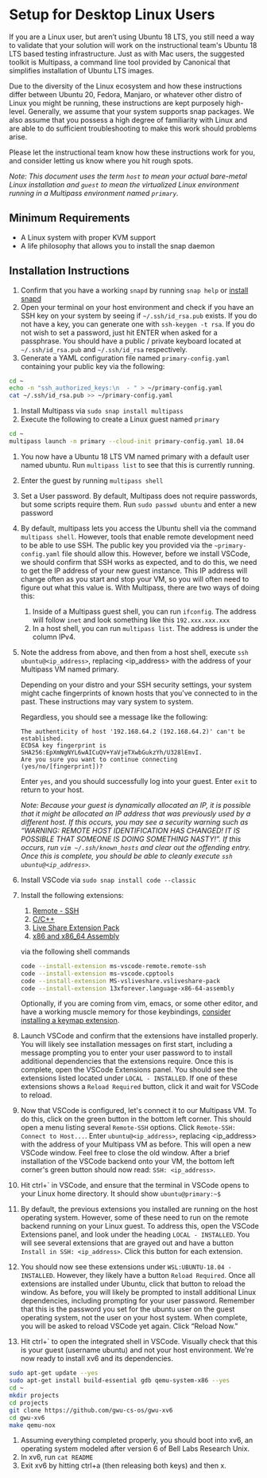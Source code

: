 # Setup for Desktop Linux Users

If you are a Linux user, but aren’t using Ubuntu 18 LTS, you still need a way to validate that your solution will work on the instructional team's Ubuntu 18 LTS based testing infrastructure. Just as with Mac users, the suggested toolkit is Multipass, a command line tool provided by Canonical that simplifies installation of Ubuntu LTS images.

Due to the diversity of the Linux ecosystem and how these instructions differ between Ubuntu 20, Fedora, Manjaro, or whatever other distro of Linux you might be running, these instructions are kept purposely high-level. Generally, we assume that your system supports snap packages. We also assume that you possess a high degree of familiarity with Linux and are able to do sufficient troubleshooting to make this work should problems arise.

Please let the instructional team know how these instructions work for you, and consider letting us know where you hit rough spots.

_Note: This document uses the term `host` to mean your actual bare-metal Linux installation and `guest` to mean the virtualized Linux environment running in a Multipass environment named `primary`._

## Minimum Requirements

-   A Linux system with proper KVM support
-   A life philosophy that allows you to install the snap daemon

## Installation Instructions

1. Confirm that you have a working `snapd` by running `snap help` or [install snapd](https://snapcraft.io/docs/installing-snapd)
1. Open your terminal on your host environment and check if you have an SSH key on your system by seeing if `~/.ssh/id_rsa.pub` exists. If you do not have a key, you can generate one with `ssh-keygen -t rsa`. If you do not wish to set a password, just hit ENTER when asked for a passphrase. You should have a public / private keyboard located at `~/.ssh/id_rsa.pub` and `~/.ssh/id_rsa` respectively.
1. Generate a YAML configuration file named `primary-config.yaml` containing your public key via the following:

```bash
cd ~
echo -n "ssh_authorized_keys:\n  - " > ~/primary-config.yaml
cat ~/.ssh/id_rsa.pub >> ~/primary-config.yaml
```

1. Install Multipass via `sudo snap install multipass`
1. Execute the following to create a Linux guest named `primary`

```bash
cd ~
multipass launch -n primary --cloud-init primary-config.yaml 18.04
```

1. You now have a Ubuntu 18 LTS VM named primary with a default user named ubuntu. Run `multipass list` to see that this is currently running.
1. Enter the guest by running `multipass shell`
1. Set a User password. By default, Multipass does not require passwords, but some scripts require them. Run `sudo passwd ubuntu` and enter a new password
1. By default, multipass lets you access the Ubuntu shell via the command `multipass shell`. However, tools that enable remote development need to be able to use SSH. The public key you provided via the `~primary-config.yaml` file should allow this. However, before we install VSCode, we should confirm that SSH works as expected, and to do this, we need to get the IP address of your new guest instance. This IP address will change often as you start and stop your VM, so you will often need to figure out what this value is. With Multipass, there are two ways of doing this:
    1. Inside of a Multipass guest shell, you can run `ifconfig`. The address will follow `inet` and look something like this `192.xxx.xxx.xxx`
    1. In a host shell, you can run `multipass list`. The address is under the column IPv4.
1. Note the address from above, and then from a host shell, execute `ssh ubuntu@<ip_address>`, replacing <ip_address> with the address of your Multipass VM named primary.

    Depending on your distro and your SSH security settings, your system might cache fingerprints of known hosts that you've connected to in the past. These instructions may vary system to system.

    Regardless, you should see a message like the following:

    ```
    The authenticity of host '192.168.64.2 (192.168.64.2)' can't be established.
    ECDSA key fingerprint is SHA256:EpXmNgNYL6wAICuQV+YaVjeTXwbGukzYh/U328lEmvI.
    Are you sure you want to continue connecting (yes/no/[fingerprint])?
    ```

    Enter `yes`, and you should successfully log into your guest. Enter `exit` to return to your host.

    _Note: Because your guest is dynamically allocated an IP, it is possible that it might be allocated an IP address that was previously used by a different host. If this occurs, you may see a security warning such as “WARNING: REMOTE HOST IDENTIFICATION HAS CHANGED! IT IS POSSIBLE THAT SOMEONE IS DOING SOMETHING NASTY!”. If this occurs, run `vim ~/.ssh/known_hosts` and clear out the offending entry. Once this is complete, you should be able to cleanly execute `ssh ubuntu@<ip_address>`._

1. Install VSCode via `sudo snap install code --classic`
1. Install the following extensions:

    1. [Remote - SSH](https://marketplace.visualstudio.com/items?itemName=ms-vscode-remote.remote-ssh)
    1. [C/C++](https://marketplace.visualstudio.com/items?itemName=ms-vscode.cpptools)
    1. [Live Share Extension Pack](https://marketplace.visualstudio.com/items?itemName=MS-vsliveshare.vsliveshare-pack)
    1. [x86 and x86_64 Assembly](https://marketplace.visualstudio.com/items?itemName=13xforever.language-x86-64-assembly)

    via the following shell commands

    ```sh
    code --install-extension ms-vscode-remote.remote-ssh
    code --install-extension ms-vscode.cpptools
    code --install-extension MS-vsliveshare.vsliveshare-pack
    code --install-extension 13xforever.language-x86-64-assembly
    ```

    Optionally, if you are coming from vim, emacs, or some other editor, and have a working muscle memory for those keybindings, [consider installing a keymap extension](https://marketplace.visualstudio.com/search?target=VSCode&category=Keymaps&sortBy=Relevance).

1. Launch VSCode and confirm that the extensions have installed properly. You will likely see installation messages on first start, including a message prompting you to enter your user password to to install additional dependencies that the extensions require. Once this is complete, open the VSCode Extensions panel. You should see the extensions listed located under `LOCAL - INSTALLED`. If one of these extensions shows a `Reload Required` button, click it and wait for VSCode to reload.
1. Now that VSCode is configured, let's connect it to our Multipass VM. To do this, click on the green button in the bottom left corner. This should open a menu listing several `Remote-SSH` options. Click `Remote-SSH: Connect to Host...`. Enter `ubuntu@<ip_address>`, replacing <ip_address> with the address of your Multipass VM as before. This will open a new VSCode window. Feel free to close the old window. After a brief installation of the VSCode backend onto your VM, the bottom left corner's green button should now read: `SSH: <ip_address>`.
1. Hit ctrl+\` in VSCode, and ensure that the terminal in VSCode opens to your Linux home directory. It should show `ubuntu@primary:~$`
1. By default, the previous extensions you installed are running on the host operating system. However, some of these need to run on the remote backend running on your Linux guest. To address this, open the VSCode Extensions panel, and look under the heading `LOCAL - INSTALLED`. You will see several extensions that are grayed out and have a button `Install in SSH: <ip_address>`. Click this button for each extension.
1. You should now see these extensions under `WSL:UBUNTU-18.04 - INSTALLED`. However, they likely have a button `Reload Required`. Once all extensions are installed under Ubuntu, click that button to reload the window. As before, you will likely be prompted to install additional Linux dependencies, including prompting for your user password. Remember that this is the password you set for the ubuntu user on the guest operating system, not the user on your host system. When complete, you will be asked to reload VSCode yet again. Click “Reload Now.”
1. Hit ctrl+\` to open the integrated shell in VSCode. Visually check that this is your guest (username ubuntu) and not your host environment. We're now ready to install xv6 and its dependencies.

```sh
sudo apt-get update --yes
sudo apt-get install build-essential gdb qemu-system-x86 --yes
cd ~
mkdir projects
cd projects
git clone https://github.com/gwu-cs-os/gwu-xv6
cd gwu-xv6
make qemu-nox
```

1. Assuming everything completed properly, you should boot into xv6, an operating system modeled after version 6 of Bell Labs Research Unix.
1. In xv6, run `cat README`
1. Exit xv6 by hitting ctrl+a (then releasing both keys) and then x.
